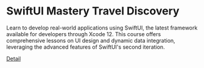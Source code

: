# SwiftUI Mastery Travel Discovery

Learn to develop real-world applications using SwiftUI, the latest framework available for developers through Xcode 12. This course offers comprehensive lessons on UI design and dynamic data integration, leveraging the advanced features of SwiftUI's second iteration. 

[Detail](https://eduitfree.com/ycmz)
